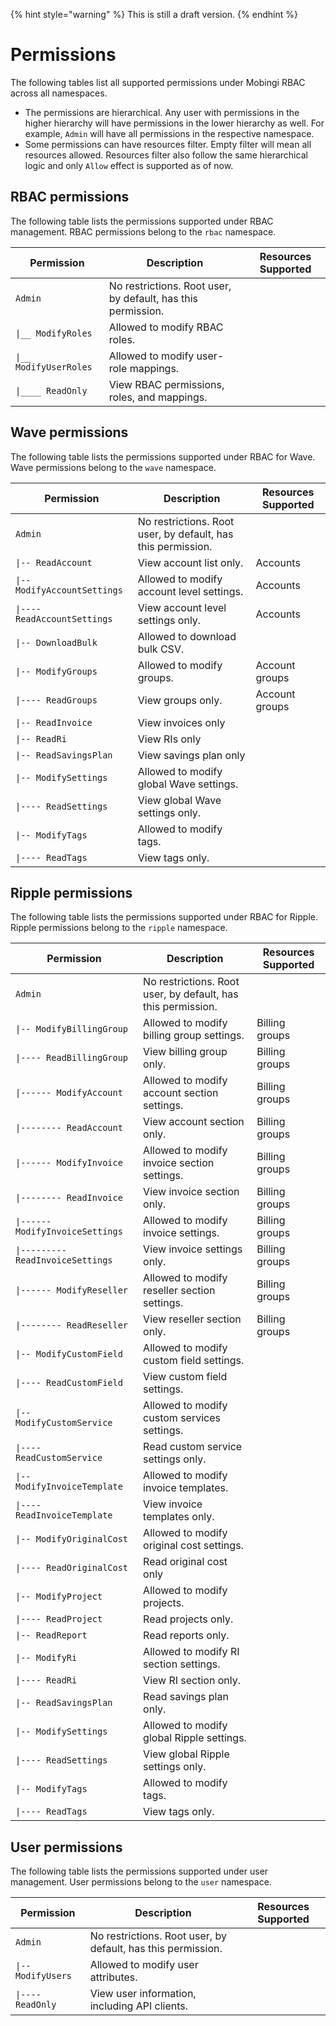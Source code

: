 {% hint style="warning" %} This is still a draft version. {% endhint %}

# Permissions

The following tables list all supported permissions under Mobingi RBAC across all namespaces.

- The permissions are hierarchical. Any user with permissions in the higher hierarchy will have permissions in the lower hierarchy as well. For example, `Admin` will have all permissions in the respective namespace.
- Some permissions can have resources filter. Empty filter will mean all resources allowed. Resources filter also follow the same hierarchical logic and only `Allow` effect is supported as of now.

## RBAC permissions

The following table lists the permissions supported under RBAC management. RBAC permissions belong to the `rbac` namespace.

| Permission             | Description                                                  | Resources Supported |
| ---------------------- | ------------------------------------------------------------ | ------------------- |
| `Admin`                | No restrictions. Root user, by default, has this permission. |                     |
| `\|__ ModifyRoles`     | Allowed to modify RBAC roles.                                |                     |
| `\|__ ModifyUserRoles` | Allowed to modify user-role mappings.                        |                     |
| `\|____ ReadOnly`      | View RBAC permissions, roles, and mappings.                  |                     |

## Wave permissions

The following table lists the permissions supported under RBAC for Wave. Wave permissions belong to the `wave` namespace.

| Permission                   | Description                                                  | Resources Supported |
| ---------------------------- | ------------------------------------------------------------ | ------------------- |
| `Admin`                      | No restrictions. Root user, by default, has this permission. |                     |
| `\|-- ReadAccount`           | View account list only.                                      | Accounts            |
| `\|-- ModifyAccountSettings` | Allowed to modify account level settings.                    | Accounts            |
| `\|---- ReadAccountSettings` | View account level settings only.                            | Accounts            |
| `\|-- DownloadBulk`          | Allowed to download bulk CSV.                                |                     |
| `\|-- ModifyGroups`          | Allowed to modify groups.                                    | Account groups      |
| `\|---- ReadGroups`          | View groups only.                                            | Account groups      |
| `\|-- ReadInvoice`           | View invoices only                                           |                     |
| `\|-- ReadRi`                | View RIs only                                                |                     |
| `\|-- ReadSavingsPlan`       | View savings plan only                                       |                     |
| `\|-- ModifySettings`        | Allowed to modify global Wave settings.                      |                     |
| `\|---- ReadSettings`        | View global Wave settings only.                              |                     |
| `\|-- ModifyTags`            | Allowed to modify tags.                                      |                     |
| `\|---- ReadTags`            | View tags only.                                              |                     |

## Ripple permissions

The following table lists the permissions supported under RBAC for Ripple. Ripple permissions belong to the `ripple` namespace.

| Permission                        | Description                                                  | Resources Supported |
| --------------------------------- | ------------------------------------------------------------ | ------------------- |
| `Admin`                           | No restrictions. Root user, by default, has this permission. |                     |
| `\|-- ModifyBillingGroup`         | Allowed to modify billing group settings.                    | Billing groups      |
| `\|---- ReadBillingGroup`         | View billing group only.                                     | Billing groups      |
| `\|------ ModifyAccount`          | Allowed to modify account section settings.                  | Billing groups      |
| `\|-------- ReadAccount`          | View account section only.                                   | Billing groups      |
| `\|------ ModifyInvoice`          | Allowed to modify invoice section settings.                  | Billing groups      |
| `\|-------- ReadInvoice`          | View invoice section only.                                   | Billing groups      |
| `\|------ ModifyInvoiceSettings`  | Allowed to modify invoice settings.                          | Billing groups      |
| `\|--------- ReadInvoiceSettings` | View invoice settings only.                                  | Billing groups      |
| `\|------ ModifyReseller`         | Allowed to modify reseller section settings.                 | Billing groups      |
| `\|-------- ReadReseller`         | View reseller section only.                                  | Billing groups      |
| `\|-- ModifyCustomField`          | Allowed to modify custom field settings.                     |                     |
| `\|---- ReadCustomField`          | View custom field settings.                                  |                     |
| `\|-- ModifyCustomService`        | Allowed to modify custom services settings.                  |                     |
| `\|---- ReadCustomService`        | Read custom service settings only.                           |                     |
| `\|-- ModifyInvoiceTemplate`      | Allowed to modify invoice templates.                         |                     |
| `\|---- ReadInvoiceTemplate`      | View invoice templates only.                                 |                     |
| `\|-- ModifyOriginalCost`         | Allowed to modify original cost settings.                    |                     |
| `\|---- ReadOriginalCost`         | Read original cost only                                      |                     |
| `\|-- ModifyProject`              | Allowed to modify projects.                                  |                     |
| `\|---- ReadProject`              | Read projects only.                                          |                     |
| `\|-- ReadReport`                 | Read reports only.                                           |                     |
| `\|-- ModifyRi`                   | Allowed to modify RI section settings.                       |                     |
| `\|---- ReadRi`                   | View RI section only.                                        |                     |
| `\|-- ReadSavingsPlan`            | Read savings plan only.                                      |                     |
| `\|-- ModifySettings`             | Allowed to modify global Ripple settings.                    |                     |
| `\|---- ReadSettings`             | View global Ripple settings only.                            |                     |
| `\|-- ModifyTags`                 | Allowed to modify tags.                                      |                     |
| `\|---- ReadTags`                 | View tags only.                                              |                     |

## User permissions

The following table lists the permissions supported under user management. User permissions belong to the `user` namespace.

| Permission         | Description                                                  | Resources Supported |
| ------------------ | ------------------------------------------------------------ | ------------------- |
| `Admin`            | No restrictions. Root user, by default, has this permission. |                     |
| `\|-- ModifyUsers` | Allowed to modify user attributes.                           |                     |
| `\|---- ReadOnly`  | View user information, including API clients.                |                     |
